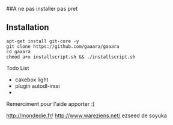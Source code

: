##A ne pas installer pas pret

## Installation

```
apt-get install git-core -y
git clone https://github.com/gaaara/gaaara
cd gaaara
chmod a+x installscript.sh && ./installscript.sh
```

Todo List

- cakebox light
- plugin autodl-irssi
- 

Remerciment  pour l'aide apporter :) 

http://mondedie.fr/
http://www.wareziens.net/
ezseed de soyuka
